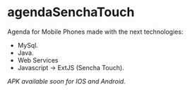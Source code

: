# agendaSenchaTouch
Agenda for Mobile Phones made with the next technologies:

 - MySql.
 - Java.
 - Web Services
 - Javascript -> ExtJS (Sencha Touch).
 
*APK available soon for IOS and Android.*
